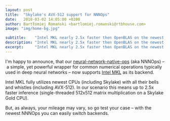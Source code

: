 ```yaml
---
layout: post
title:  "Skylake's AVX-512 support for NNNOps"
date:   2018-03-02 14:05:00 +0200
author: Bartłomiej Romański <bartlomiej.romanski@rtbhouse.com>
image: "img/home-bg.jpg"

subtitle:    "Intel MKL nearly 2.5x faster then OpenBLAS on the newest CPUs"
description: "Intel MKL nearly 2.5x faster then OpenBLAS on the newest CPUs"
excerpt:     "Intel MKL nearly 2.5x faster then OpenBLAS on the newest CPUs"
---
```


I'm happy to announce, that our <a href="https://github.com/RTBHOUSE/neural-network-native-ops">neural-network-native-ops</a> (aka NNNOps) – a simple, yet powerful wrapper for common numerical operations typically used in deep neural networks – now supports <a href="https://software.intel.com/en-us/mkl">Intel MKL</a> as its backend.

Intel MKL fully utilizes newest CPUs (including Skylake) with all their bells and whistles (including AVX-512). In our scenario this means up to 2.5x faster inference (single-threaded 512x512 matrix multiplication on a Skylake Gold CPU).

But, as always, your mileage may vary, so go test your case – with the newest NNNOps you can easily switch backends.

